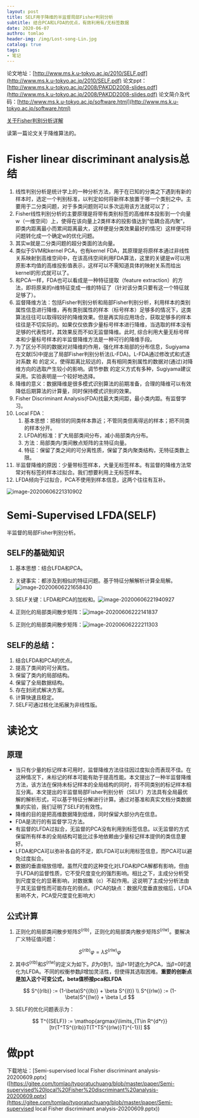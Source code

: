 ```yaml
---
layout: post
title: SELF用于降维的半监督局部Fisher判别分析
subtitle: 结合PCA和LFDA的优点，有效利用有/无标签数据
date: 2020-06-07
authro: tomlao
header-img: /img/Lost-song-Lin.jpg
catalog: true
tags:
- 笔记
---
```

论文地址：[http://www.ms.k.u-tokyo.ac.jp/2010/SELF.pdf](http://www.ms.k.u-tokyo.ac.jp/2010/SELF.pdf)
论文ppt：[http://www.ms.k.u-tokyo.ac.jp/2008/PAKDD2008-slides.pdf](http://www.ms.k.u-tokyo.ac.jp/2008/PAKDD2008-slides.pdf)
论文简介及代码：[http://www.ms.k.u-tokyo.ac.jp/software.html](http://www.ms.k.u-tokyo.ac.jp/software.html)

[关于Fisher判别分析详解](https://blog.csdn.net/PinappleMi/article/details/90261680)

读第一篇论文关于降维算法的。

# Fisher linear discriminant analysis总结

1. 线性判别分析是统计学上的一种分析方法，用于在已知的分类之下遇到有新的样本时，选定一个判别标准，以判定如何将新样本放置于哪一个类别之中。主要用于二分类问题，对于多类问题则可以多次运用该方法就可以了；
2. Fisher线性判别分析的主要原理是将带有类别标签的高维样本投影到一个向量w（一维空间）上，使得在该向量上2类样本的投影值达到“低耦合高内聚“，即类内距离最小而累间距离最大，这样便是分类效果最好的情况）这样便可将问题转化成一个确定w的优化问题。
3. 其实w就是二分类问题的超分类面的法向量。
4. 类似于SVM和kernel PCA，也有kernel FDA，其原理是将原样本通过非线性关系映射到高维空间中，在该高纬空间利用FDA算法，这里的关键是w可以用原影本均值的高维投影值表示，这样可以不需知道具体的映射关系而给出kernel的形式就可以了。
5. 和PCA一样，FDA也可以看成是一种特征提取（feature extraction）的方法，即将原来的n维特征变成一维的特征了（针对该分类只要有这一个特征就足够了）。
6. 监督降维方法：包括Fisher判别分析和局部Fisher判别分析，利用样本的类别属性信息进行降维，再有类别属性的样本（标号样本）足够多的情况下，这类算法往往可以取得较好的降维效果。但是再实际应用场合，获取足够多的样本往往是不切实际的。如果仅仅依靠少量标号样本进行降维，当选取的样本没有足够的代表性时，其效果反而不如无监督降维。此时, 综合利用大量无标号样本和少量标号样本的半监督降维方法是一种可行的降维手段。
7. 为了区分不同的数据对对降维的作用，强化样本局部的分布信息，Sugiyama在文献[5]中提出了局部Fisher判别分析法(L-FDA)。L-FDA通过修改式和式逐对系数  和  的定义，使得距离比较远的，具有相同类别属性的数据对(通过)对降维方向的选取产生较小的影响。调节参数  的定义方式有多种，Sugiyama建议采用。实验表明是一个较好地选择。
8. 降维的意义：数据降维是很多模式识别算法的前期准备，合理的降维可以有效降低后期算法的计算量，同时保持模式识别的效果。
9. Fisher Discriminant Analysis(FDA)找最大类间距，最小类内距。有监督学习。
10. Local FDA：
    1. 基本思想：把相邻的同类样本靠近；不管同类但离得远的样本；把不同类的样本分开。
    2. LFDA的标准：扩大局部类间分布，减小局部类内分布。
    3. 方法：局部类内/类间散点矩阵的主特征向量。
    4. 特征：保留了类之间的可分离性质，保留了类内聚类结构，无特征类数上限。
11. 半监督降维的原因：少量带标签样本，大量无标签样本。有监督的降维方法常常对有标签的样本过拟合。我们想要利用上无标签样本。
12. LFDA倾向于过拟合，PCA不使用到样本信息，这两个往往有互补。

![image-20200606221310902](https://gitee.com/tomlao/typoratuchuang/raw/master/img/image-20200606221310902.png)

# Semi-Supervised LFDA(SELF)

半监督的局部Fisher判别分析。

## SELF的基础知识

1. 基本思想：结合LFDA和PCA。
2. 关键事实：都涉及到相似的特征问题。基于特征分解解析计算全局解。![image-20200606221658430](https://gitee.com/tomlao/typoratuchuang/raw/master/img/image-20200606221658430.png)

3. SELF关键：LFDA和PCA的加权和。![image-20200606221940927](https://gitee.com/tomlao/typoratuchuang/raw/master/img/image-20200606221940927.png)
4. 正则化的局部类间散步矩阵：![image-20200606222141837](https://gitee.com/tomlao/typoratuchuang/raw/master/img/image-20200606222141837.png)
5. 正则化的局部类间散步矩阵：![image-20200606222211303](https://gitee.com/tomlao/typoratuchuang/raw/master/img/image-20200606222211303.png)

## SELF的总结：

1. 结合LFDA和PCA的优点。
2. 提高了类间的可分离性。
3. 保留了类内的局部结构。
4. 保留了全局数据结构。
5. 存在封闭式解决方案。
6. 计算快速且稳定。
7. SELF可通过核化法拓展为非线性版。

# 读论文

## 原理

- 当只有少量的标记样本可用时，监督降维方法往往因过度拟合而表现不佳。在这种情况下，未标记的样本可能有助于提高性能。本文提出了一种半监督降维方法，该方法在保持未标记样本的全局结构的同时，将不同类别的标记样本相互分离。本文提出的半监督局部Fisher判别分析（SELF）方法具有全局最优解的解析形式，可以基于特征分解进行计算。通过对基准和真实文档分类数据集的实验，我们证明了SELF的有效性。
- 降维的目的是把高维数据降到低维，同时保留大部分内在信息。
- FDA是流行的有监督学习方法。
- 有监督的LFDA过拟合，无监督的PCA没有利用到标签信息。以无监督的方式保留所有样本的全局结构可能比过多地依赖由少量标记样本提供的类信息要好。
- LFDA和PCA可以弥补各自的不足，即LFDA可以利用标签信息，而PCA可以避免过度拟合。
- 数据的垂直缩放倍增。虽然尺度的这种变化对LFDA和PCA解都有影响，但由于LFDA的监督性质，它不受尺度变化的强烈影响。相比之下，主成分分析受到尺度变化的显著影响，对数据集（c）不起作用。这说明了主成分分析法由于其无监督性而可能存在的弱点。（PCA的缺点：数据尺度垂直放缩后，LFDA影响不大，PCA受尺度变化影响大）

## 公式计算

1. 正则化的局部类间散步矩阵$S^{(rlb)}$，正则化的局部类内散步矩阵$S^{(rlw)}$。要解决广义特征值问题：

$$
S^{(rlb)} \varphi = \lambda S^{(rlw)} \varphi
$$

2. 其中$S^{(rlb)}$和$S^{(rlw)}$的定义为如下。$\beta$为0到1，当$\beta$=1时退化为PCA，当$\beta$=0时退化为LFDA。不同的权衡参数$\beta$增加灵活性，但使得其选取困难。**重要的创新点是加入这个可变公式，beta值桥接pca和LFDA**

$$
S^{(rlb)} := (1-\beta)S^{(lb)} + \beta S^{(t)}
\\
S^{(rlw)} := (1-\beta)S^{(lw)} + \beta I_d
$$

3. SELF的优化问题表示为：

$$
T^{(SELF)} := \mathop{argmax}\limits_{T\in R^{d*r}}[tr(T^TS^{(rlb)}T(T^TS^{(rlw)}T)^{-1})]
$$

# 做ppt

下载地址：[Semi-supervised local Fisher discriminant analysis-20200609.pptx]([https://gitee.com/tomlao/typoratuchuang/blob/master/paper/Semi-supervised%20local%20Fisher%20discriminant%20analysis-20200609.pptx](https://gitee.com/tomlao/typoratuchuang/blob/master/paper/Semi-supervised local Fisher discriminant analysis-20200609.pptx))